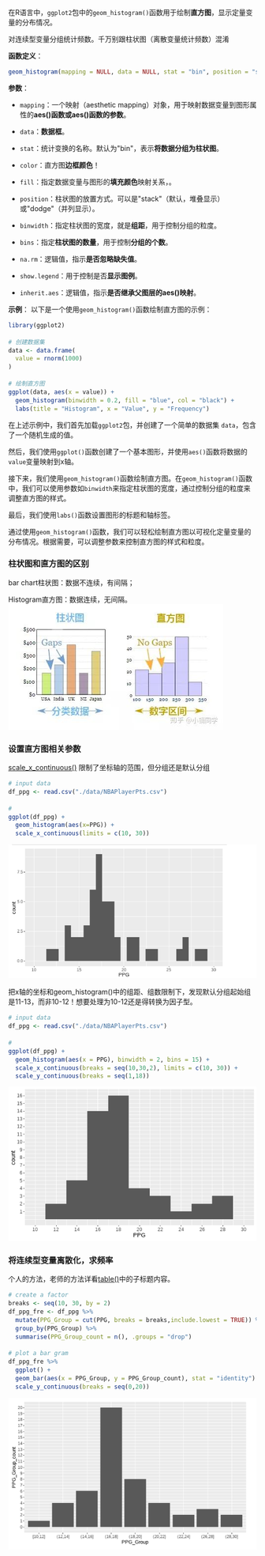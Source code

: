 在R语言中，`ggplot2`包中的`geom_histogram()`函数用于绘制**直方图**，显示定量变量的分布情况。

对连续型变量分组统计频数。千万别跟柱状图（离散变量统计频数）混淆

**函数定义**：
```R
geom_histogram(mapping = NULL, data = NULL, stat = "bin", position = "stack", ..., binwidth = NULL, bins = NULL, na.rm = FALSE, show.legend = NA, inherit.aes = TRUE)
```

**参数**：
- `mapping`：一个映射（aesthetic mapping）对象，用于映射数据变量到图形属性的**aes()函数或aes()函数的参数**。

- `data`：**数据框**。

- `stat`：统计变换的名称。默认为"bin"，表示**将数据分组为柱状图**。

- `color`：直方图**边框颜色**！

- `fill`：指定数据变量与图形的**填充颜色**映射关系，。

- `position`：柱状图的放置方式。可以是"stack"（默认，堆叠显示）或"dodge"（并列显示）。

- `binwidth`：指定柱状图的宽度，就是**组距**，用于控制分组的粒度。

- `bins`：指定**柱状图的数量**，用于控制**分组的个数**。

- `na.rm`：逻辑值，指示**是否忽略缺失值**。

- `show.legend`：用于控制是否**显示图例**。

- `inherit.aes`：逻辑值，指示**是否继承父图层的aes()映射**。

**示例**：
以下是一个使用`geom_histogram()`函数绘制直方图的示例：

```R
library(ggplot2)

# 创建数据集
data <- data.frame(
  value = rnorm(1000)
)

# 绘制直方图
ggplot(data, aes(x = value)) +
  geom_histogram(binwidth = 0.2, fill = "blue", col = "black") +
  labs(title = "Histogram", x = "Value", y = "Frequency")
```

在上述示例中，我们首先加载`ggplot2`包，并创建了一个简单的数据集 `data`，包含了一个随机生成的值。

然后，我们使用`ggplot()`函数创建了一个基本图形，并使用`aes()`函数将数据的`value`变量映射到x轴。

接下来，我们使用`geom_histogram()`函数绘制直方图。在`geom_histogram()`函数中，我们可以使用参数如`binwidth`来指定柱状图的宽度，通过控制分组的粒度来调整直方图的样式。

最后，我们使用`labs()`函数设置图形的标题和轴标签。

通过使用`geom_histogram()`函数，我们可以轻松绘制直方图以可视化定量变量的分布情况。根据需要，可以调整参数来控制直方图的样式和粒度。

### 柱状图和直方图的区别
bar chart柱状图：数据不连续，有间隔；

Histogram直方图：数据连续，无间隔。
![400](attachments/Pasted%20image%2020231006092816.png)

### 设置直方图相关参数
[scale_x_continuous()](scale_x_continuous().md) 限制了坐标轴的范围，但分组还是默认分组
```R
# input data
df_ppg <- read.csv("./data/NBAPlayerPts.csv")

# 
ggplot(df_ppg) +
  geom_histogram(aes(x=PPG)) +
  scale_x_continuous(limits = c(10, 30))
```
![Pasted image 20231108201222](attachments/Pasted%20image%2020231108201222.png)


把x轴的坐标和geom_histogram()中的组距、组数限制下，发现默认分组起始组是11-13，而非10-12！想要处理为10-12还是得转换为因子型。
```R
# input data
df_ppg <- read.csv("./data/NBAPlayerPts.csv")

# 
ggplot(df_ppg) +
  geom_histogram(aes(x = PPG), binwidth = 2, bins = 15) +
  scale_x_continuous(breaks = seq(10,30,2), limits = c(10, 30)) +
  scale_y_continuous(breaks = seq(1,18))
```

![Pasted image 20231108224752](attachments/Pasted%20image%2020231108224752.png)

### 将连续型变量离散化，求频率
个人的方法，老师的方法详看[table()](../base-content/table().md)中的子标题内容。

```R
# create a factor
breaks <- seq(10, 30, by = 2)
df_ppg_fre <- df_ppg %>%
  mutate(PPG_Group = cut(PPG, breaks = breaks,include.lowest = TRUE)) %>% 
  group_by(PPG_Group) %>% 
  summarise(PPG_Group_count = n(), .groups = "drop")

# plot a bar gram
df_ppg_fre %>% 
  ggplot() +
  geom_bar(aes(x = PPG_Group, y = PPG_Group_count), stat = "identity") +
  scale_y_continuous(breaks = seq(0,20))
```

![Pasted image 20231227093246](attachments/Pasted%20image%2020231227093246.png)